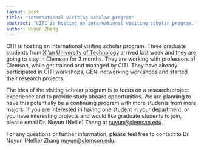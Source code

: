 ```yaml
---
layout: post
title: "International visiting scholar program"
abstract: "CITI is hosting an international visiting scholar program. Three graduate students from Xi’an University of Technology will stay in Clemson for 3 months and work with faculty on their research projects, while get trained and managed by CITI."
author: Nuyun Zhang
---
```


CITI is hosting an international visiting scholar program. Three graduate students from [Xi’an University of Technology](http://old.xaut.edu.cn/english/) arrived last week and they are going to stay in Clemson for 3 months. They are working with professors of Clemson, while get trained and managed by CITI. They have already participated in CITI workshops, GENI networking workshops and started their research projects. 

The idea of the visiting scholar program is to focus on a research/project experience and to provide study aboard opportunities. We are planning to have this potentially be a continuing program with more students from more majors. If you are interested in having one student in your department, or you have interesting projects and would like graduate students to join, please email Dr. Nuyun (Nellie) Zhang at <nuyun@clemson.edu>. 

For any questions or further information, please feel free to contact to Dr. Nuyun (Nellie) Zhang <nuyun@clemson.edu>.
